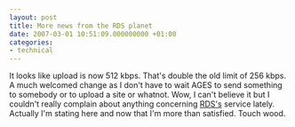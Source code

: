 ```yaml
---
layout: post
title: More news from the RDS planet
date: 2007-03-01 10:51:09.000000000 +01:00
categories:
- technical
---
```

It looks like upload is now 512 kbps. That's double the old limit of 256 kbps. A much welcomed change as I don't have to wait AGES to send something to somebody or to upload a site or whatnot. Wow, I can't believe it but I couldn't really complain about anything concerning <a href="http://www.rdslink.ro">RDS's</a> service lately. Actually I'm stating here and now that I'm more than satisfied. Touch wood.
